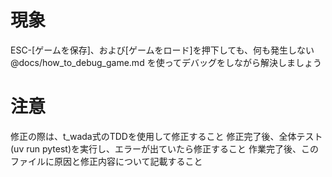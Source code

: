 # 現象

ESC-[ゲームを保存]、および[ゲームをロード]を押下しても、何も発生しない
@docs/how_to_debug_game.md を使ってデバッグをしながら解決しましょう

# 注意

修正の際は、t_wada式のTDDを使用して修正すること
修正完了後、全体テスト(uv run pytest)を実行し、エラーが出ていたら修正すること
作業完了後、このファイルに原因と修正内容について記載すること
